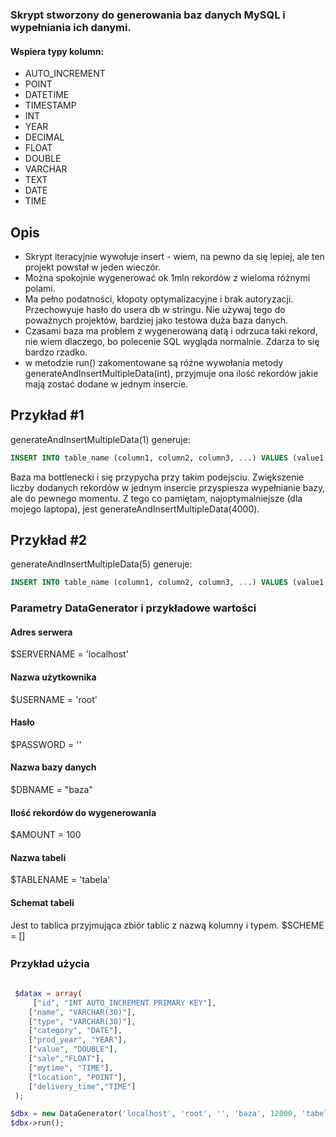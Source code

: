 ### Skrypt stworzony do generowania baz danych MySQL i wypełniania ich danymi.
#### Wspiera typy kolumn:
-  AUTO_INCREMENT
-  POINT
- DATETIME
- TIMESTAMP
- INT
- YEAR
- DECIMAL
- FLOAT
- DOUBLE
- VARCHAR
- TEXT
- DATE
- TIME

## Opis
- Skrypt iteracyjnie wywołuje insert - wiem, na pewno da się lepiej, ale ten projekt powstał w jeden wieczór.
- Można spokojnie wygenerować ok 1mln rekordów z wieloma różnymi polami.
- Ma pełno podatności, kłopoty optymalizacyjne i brak autoryzacji. Przechowyuje hasło do usera db w stringu. Nie używaj tego do poważnych projektów, bardziej jako testowa duża baza danych.
- Czasami baza ma problem z wygenerowaną datą i odrzuca taki rekord, nie wiem dlaczego, bo polecenie SQL wygląda normalnie. Zdarza to się bardzo rzadko.
- w metodzie run() zakomentowane są  różne wywołania metody generateAndInsertMultipleData(int), przyjmuje ona ilość rekordów jakie mają zostać dodane w jednym insercie.
## Przykład #1
generateAndInsertMultipleData(1) generuje:
```SQL 
INSERT INTO table_name (column1, column2, column3, ...) VALUES (value1, value2, value3, ...);
```
Baza ma bottlenecki i się przypycha przy takim podejsciu. Zwiększenie liczby dodanych rekordów w jednym insercie przyspiesza wypełnianie bazy, ale do pewnego momentu. Z tego co pamiętam, najoptymalniejsze (dla mojego laptopa), jest generateAndInsertMultipleData(4000).

## Przykład #2
generateAndInsertMultipleData(5) generuje:

```SQL 
INSERT INTO table_name (column1, column2, column3, ...) VALUES (value1, value2, value3, ...), (value1, value2, value3, ...), (value1, value2, value3, ...), (value1, value2, value3, ...), (value1, value2, value3, ...);
```



 ### Parametry DataGenerator i przykładowe wartości
#### Adres serwera
$SERVERNAME = 'localhost'
#### Nazwa użytkownika
$USERNAME = 'root'
#### Hasło
$PASSWORD = ''
#### Nazwa bazy danych
$DBNAME = "baza"
#### Ilość rekordów do wygenerowania
$AMOUNT = 100
#### Nazwa tabeli
$TABLENAME = 'tabela'
#### Schemat tabeli
Jest to tablica przyjmująca zbiór tablic z nazwą kolumny i typem.
$SCHEME = []

### Przykład użycia　

```php

 $datax = array(
     ["id", "INT AUTO_INCREMENT PRIMARY KEY"],
    ["name", "VARCHAR(30)"],
    ["type", "VARCHAR(30)"],
    ["category", "DATE"],
    ["prod_year", "YEAR"],
    ["value", "DOUBLE"],
    ["sale","FLOAT"],
    ["mytime", "TIME"],
    ["location", "POINT"],
    ["delivery_time","TIME"]
 );

$dbx = new DataGenerator('localhost', 'root', '', 'baza', 12000, 'tabela', $datax);
$dbx->run();

```

